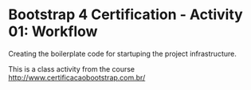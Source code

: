 # Bootstrap 4 Certification - Activity 01: Workflow
Creating the boilerplate code for startuping the project infrastructure.

This is a class activity from the course http://www.certificacaobootstrap.com.br/
